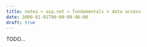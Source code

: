 ```yaml
---
title: notes > asp.net > fundamentals > data access
date: 3000-01-01T00:00:00-06:00
draft: true
---
```


TODO...
